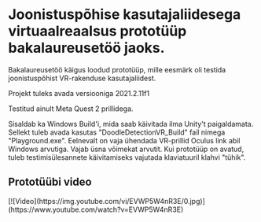 <h1>Joonistuspõhise kasutajaliidesega virtuaalreaalsus prototüüp bakalaureusetöö jaoks.</h1>
<p>Bakalaureusetöö käigus loodud prototüüp, mille eesmärk oli testida joonistuspõhist VR-rakenduse kasutajaliidest.</p>
<p>Projekt tuleks avada versiooniga 2021.2.11f1</p>
<p>Testitud ainult Meta Quest 2 prillidega.</p>
<p>Sisaldab ka Windows Build'i, mida saab käivitada ilma Unity't paigaldamata. Sellekt tuleb avada kasutas "DoodleDetectionVR_Build" fail nimega "Playground.exe". Eelnevalt on vaja ühendada VR-prillid Oculus link abil Windows arvutiga. Vajab üsna võimekat arvutit. Kui prototüüp on avatud, tuleb testimisülesannete käivitamiseks vajutada klaviatuuril klahvi "tühik".</p>

<h2>Prototüübi video</h2>
[![Video](https://img.youtube.com/vi/EVWP5W4nR3E/0.jpg)](https://www.youtube.com/watch?v=EVWP5W4nR3E)